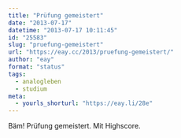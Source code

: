 ```yaml
---
title: "Prüfung gemeistert"
date: "2013-07-17"
datetime: "2013-07-17 10:11:45"
id: "25583"
slug: "pruefung-gemeistert"
url: "https://eay.cc/2013/pruefung-gemeistert/"
author: "eay"
format: "status"
tags:
  - analogleben
  - studium
meta:
  - yourls_shorturl: "https://eay.li/28e"
---
```


Bäm! Prüfung gemeistert. Mit Highscore.
